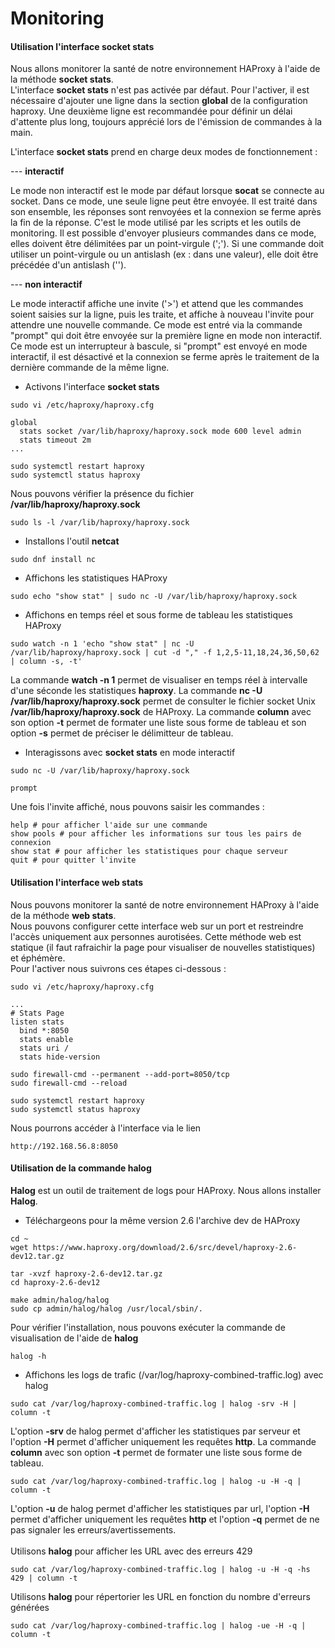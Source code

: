 # Monitoring

#### Utilisation l'interface socket stats

Nous allons monitorer la santé de notre environnement HAProxy à l'aide de la méthode **socket stats**. <br>
L'interface **socket stats** n'est pas activée par défaut. Pour l'activer, il est nécessaire d'ajouter une ligne dans la section **global** de la configuration haproxy. Une deuxième ligne est recommandée pour définir un délai d'attente plus long, toujours apprécié lors de l'émission de commandes à la main.

L'interface **socket stats** prend en charge deux modes de fonctionnement : <br>

--- **interactif** <br>

Le mode non interactif est le mode par défaut lorsque **socat** se connecte au socket. Dans ce mode, une seule ligne peut être envoyée. Il est traité dans son ensemble, les réponses sont renvoyées et la connexion se ferme après la fin de la réponse. C'est le mode utilisé par les scripts et les outils de monitoring. Il est possible d'envoyer plusieurs commandes dans ce mode, elles doivent être délimitées par un point-virgule (';'). Si une commande doit utiliser un point-virgule ou un antislash (ex : dans une valeur), elle doit être précédée d'un antislash ('\'). <br>

--- **non interactif** <br>

Le mode interactif affiche une invite ('>') et attend que les commandes soient saisies sur la ligne, puis les traite, et affiche à nouveau l'invite pour attendre une nouvelle commande. Ce mode est entré via la commande "prompt" qui doit être envoyée sur la première ligne en mode non interactif. Ce mode est un interrupteur à bascule, si "prompt" est envoyé en mode interactif, il est désactivé et la connexion se ferme après le traitement de la dernière commande de la même ligne.

- Activons l'interface **socket stats**

```
sudo vi /etc/haproxy/haproxy.cfg
```

```
global
  stats socket /var/lib/haproxy/haproxy.sock mode 600 level admin
  stats timeout 2m  
...
```

```
sudo systemctl restart haproxy
sudo systemctl status haproxy
```

Nous pouvons vérifier la présence du fichier **/var/lib/haproxy/haproxy.sock**

```
sudo ls -l /var/lib/haproxy/haproxy.sock
```

- Installons l'outil **netcat**

```
sudo dnf install nc
```

- Affichons les statistiques HAProxy

```
sudo echo "show stat" | sudo nc -U /var/lib/haproxy/haproxy.sock
```

- Affichons en temps réel et sous forme de tableau les statistiques HAProxy

```
sudo watch -n 1 'echo "show stat" | nc -U /var/lib/haproxy/haproxy.sock | cut -d "," -f 1,2,5-11,18,24,36,50,62 | column -s, -t'
```

La commande **watch -n 1** permet de visualiser en temps réel à intervalle d'une séconde les statistiques **haproxy**. La commande **nc -U /var/lib/haproxy/haproxy.sock** permet de consulter le fichier socket Unix **/var/lib/haproxy/haproxy.sock** de HAProxy. La commande **column** avec son option **-t** permet de formater une liste sous forme de tableau et son option **-s** permet de préciser le délimitteur de tableau.

- Interagissons avec **socket stats** en mode interactif

```
sudo nc -U /var/lib/haproxy/haproxy.sock
```

```
prompt
```

Une fois l'invite affiché, nous pouvons saisir les commandes :

```
help # pour afficher l'aide sur une commande
show pools # pour afficher les informations sur tous les pairs de connexion
show stat # pour afficher les statistiques pour chaque serveur
quit # pour quitter l'invite
```

#### Utilisation l'interface web stats

Nous pouvons monitorer la santé de notre environnement HAProxy à l'aide de la méthode **web stats**. <br>
Nous pouvons configurer cette interface web sur un port et restreindre l'accès uniquement aux personnes aurotisées. Cette méthode web est statique (il faut rafraichir la page pour visualiser de nouvelles statistiques) et éphémère.
<br>
Pour l'activer nous suivrons ces étapes ci-dessous :

```
sudo vi /etc/haproxy/haproxy.cfg
```

```
...
# Stats Page
listen stats
  bind *:8050
  stats enable
  stats uri /
  stats hide-version
```

```
sudo firewall-cmd --permanent --add-port=8050/tcp
sudo firewall-cmd --reload
```

```
sudo systemctl restart haproxy
sudo systemctl status haproxy
```

Nous pourrons accéder à l'interface via le lien 

```
http://192.168.56.8:8050
```

#### Utilisation de la commande halog

**Halog** est un outil de traitement de logs pour HAProxy. Nous allons installer **Halog**.

- Téléchargeons pour la même version 2.6 l'archive dev de HAProxy

```
cd ~
wget https://www.haproxy.org/download/2.6/src/devel/haproxy-2.6-dev12.tar.gz
```

```
tar -xvzf haproxy-2.6-dev12.tar.gz
cd haproxy-2.6-dev12
```

```
make admin/halog/halog
sudo cp admin/halog/halog /usr/local/sbin/.
```

Pour vérifier l'installation, nous pouvons exécuter la commande de visualisation de l'aide de **halog**

```
halog -h
```

- Affichons les logs de trafic (/var/log/haproxy-combined-traffic.log) avec halog

```
sudo cat /var/log/haproxy-combined-traffic.log | halog -srv -H | column -t
```

L'option **-srv** de halog permet d'afficher les statistiques par serveur et l'option **-H** permet d'afficher uniquement les requêtes **http**. La commande **column** avec son option **-t** permet de formater une liste sous forme de tableau.

```
sudo cat /var/log/haproxy-combined-traffic.log | halog -u -H -q | column -t
```

L'option **-u** de halog permet d'afficher les statistiques par url, l'option **-H** permet d'afficher uniquement les requêtes **http** et l'option **-q** permet de ne pas signaler les erreurs/avertissements.
<br><br>
Utilisons **halog** pour afficher les URL avec des erreurs 429

```
sudo cat /var/log/haproxy-combined-traffic.log | halog -u -H -q -hs 429 | column -t
```

Utilisons **halog** pour répertorier les URL en fonction du nombre d'erreurs générées

```
sudo cat /var/log/haproxy-combined-traffic.log | halog -ue -H -q | column -t
```